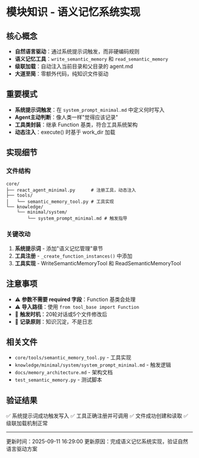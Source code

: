 # 模块知识 - 语义记忆系统实现

## 核心概念
- **自然语言驱动**：通过系统提示词触发，而非硬编码规则
- **语义记忆工具**：`write_semantic_memory` 和 `read_semantic_memory`
- **级联加载**：自动注入当前目录和父目录的 agent.md
- **大道至简**：零额外代码，纯知识文件驱动

## 重要模式
- **系统提示词触发**：在 `system_prompt_minimal.md` 中定义何时写入
- **Agent主动判断**：像人类一样"觉得应该记录"
- **工具类封装**：继承 Function 基类，符合工具系统架构
- **动态注入**：execute() 时基于 work_dir 加载

## 实现细节

### 文件结构
```
core/
├── react_agent_minimal.py      # 注册工具，动态注入
├── tools/
│   └── semantic_memory_tool.py # 工具实现
└── knowledge/
    └── minimal/system/
        └── system_prompt_minimal.md # 触发指导
```

### 关键改动
1. **系统提示词** - 添加"语义记忆管理"章节
2. **工具注册** - `_create_function_instances()` 中添加
3. **工具实现** - WriteSemanticMemoryTool 和 ReadSemanticMemoryTool

## 注意事项
- ⚠️ **参数不需要 required 字段**：Function 基类会处理
- ⚠️ **导入路径**：使用 `from tool_base import Function`
- 📌 **触发时机**：20轮对话或5个文件修改后
- 📌 **记录原则**：知识沉淀，不是日志

## 相关文件
- `core/tools/semantic_memory_tool.py` - 工具实现
- `knowledge/minimal/system/system_prompt_minimal.md` - 触发逻辑
- `docs/memory_architecture.md` - 架构文档
- `test_semantic_memory.py` - 测试脚本

## 验证结果
✅ 系统提示词成功触发写入
✅ 工具正确注册并可调用
✅ 文件成功创建和读取
✅ 级联加载机制正常

---
更新时间：2025-09-11 16:29:00
更新原因：完成语义记忆系统实现，验证自然语言驱动方案